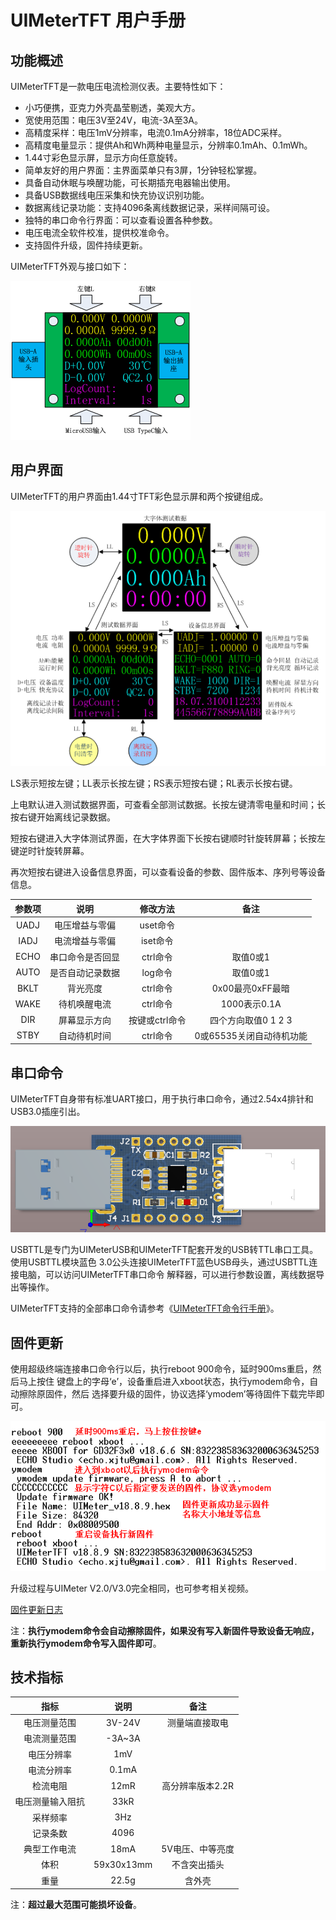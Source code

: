# UIMeterTFT 用户手册

## 功能概述

UIMeterTFT是一款电压电流检测仪表。主要特性如下：

- 小巧便携，亚克力外壳晶莹剔透，美观大方。
- 宽使用范围：电压3V至24V，电流-3A至3A。
- 高精度采样：电压1mV分辨率，电流0.1mA分辨率，18位ADC采样。
- 高精度电量显示：提供Ah和Wh两种电量显示，分辨率0.1mAh、0.1mWh。
- 1.44寸彩色显示屏，显示方向任意旋转。
- 简单友好的用户界面：主界面菜单只有3屏，1分钟轻松掌握。
- 具备自动休眠与唤醒功能，可长期插充电器输出使用。
- 具备USB数据线电压采集和快充协议识别功能。
- 数据离线记录功能：支持4096条离线数据记录，采样间隔可设。
- 独特的串口命令行界面：可以查看设置各种参数。
- 电压电流全软件校准，提供校准命令。
- 支持固件升级，固件持续更新。

UIMeterTFT外观与接口如下：

![UIMeterTFT外观与接口](image/image1.png "UIMeterTFT外观与接口")

## 用户界面

UIMeterTFT的用户界面由1.44寸TFT彩色显示屏和两个按键组成。

![UIMeterTFT用户界面](image/image2.png "UIMeterTFT用户界面")

LS表示短按左键；LL表示长按左键；RS表示短按右键；RL表示长按右键。

上电默认进入测试数据界面，可查看全部测试数据。长按左键清零电量和时间；长按右键开始离线记录数据。

短按右键进入大字体测试界面，在大字体界面下长按右键顺时针旋转屏幕；长按左键逆时针旋转屏幕。

再次短按右键进入设备信息界面，可以查看设备的参数、固件版本、序列号等设备信息。


| 参数项| 说明             | 修改方法         | 备注                    |
|:-----:|:----------------:|:----------------:|:-----------------------:|
| UADJ  | 电压增益与零偏   | uset命令         |                         |
| IADJ  | 电流增益与零偏   | iset命令         |                         |
| ECHO  | 串口命令是否回显 | ctrl命令         | 取值0或1                |
| AUTO  | 是否自动记录数据 | log命令          | 取值0或1                |
| BKLT  | 背光亮度         | ctrl命令         | 0x00最亮0xFF最暗        |
| WAKE  | 待机唤醒电流     | ctrl命令         | 1000表示0.1A            |
| DIR   | 屏幕显示方向     | 按键或ctrl命令   | 四个方向取值0 1 2 3     |
| STBY  | 自动待机时间     | ctrl命令         | 0或65535关闭自动待机功能|

## 串口命令

UIMeterTFT自身带有标准UART接口，用于执行串口命令，通过2.54x4排针和USB3.0插座引出。

![USBTTL实物图](image/image3.png "USBTTL实物图")

USBTTL是专门为UIMeterUSB和UIMeterTFT配套开发的USB转TTL串口工具。使用USBTTL模块蓝色
3.0公头连接UIMeterTFT蓝色USB母头，通过USBTTL连接电脑，可以访问UIMeterTFT串口命令
解释器，可以进行参数设置，离线数据导出等操作。

UIMeterTFT支持的全部串口命令请参考《[UIMeterTFT命令行手册](UIMeterTFT_CmdRef.md)》。

## 固件更新

使用超级终端连接串口命令行以后，执行reboot 900命令，延时900ms重启，然后马上按住
键盘上的字母‘e’，设备重启进入xboot状态，执行ymodem命令，自动擦除原固件，然后
选择要升级的固件，协议选择‘ymodem’等待固件下载完毕即可。

![固件升级过程](image/image4.png "固件升级过程")

升级过程与UIMeter V2.0/V3.0完全相同，也可参考相关视频。

[固件更新日志](FW/ReleaseNotes.md)

注：**执行ymodem命令会自动擦除固件，如果没有写入新固件导致设备无响应，重新执行ymodem命令写入固件即可**。

## 技术指标

| 指标            | 说明       | 备注             |
|:---------------:|:----------:|:----------------:|
| 电压测量范围    | 3V-24V     | 测量端直接取电   |
| 电流测量范围    | -3A~3A     |                  |
| 电压分辨率      | 1mV        |                  |
| 电流分辨率      | 0.1mA      |                  |
| 检流电阻        | 12mR       | 高分辨率版本2.2R |
| 电压测量输入阻抗| 33kR       |                  |
| 采样频率        | 3Hz        |                  |
| 记录条数        | 4096       |                  |
| 典型工作电流    | 18mA       | 5V电压、中等亮度 |
| 体积            | 59x30x13mm | 不含突出插头     |
| 重量            | 22.5g      | 含外壳           |

注：**超过最大范围可能损坏设备**。

